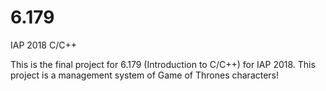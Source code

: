 # 6.179
IAP 2018 C/C++

This is the final project for 6.179 (Introduction to C/C++) for IAP 2018. This project is a management system of Game of Thrones characters!
